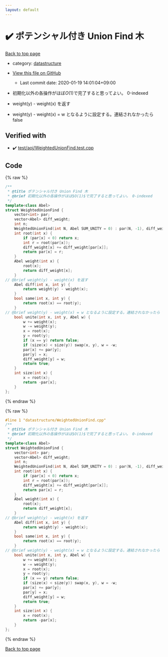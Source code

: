 ```yaml
---
layout: default
---
```


<!-- mathjax config similar to math.stackexchange -->
<script type="text/javascript" async
  src="https://cdnjs.cloudflare.com/ajax/libs/mathjax/2.7.5/MathJax.js?config=TeX-MML-AM_CHTML">
</script>
<script type="text/x-mathjax-config">
  MathJax.Hub.Config({
    TeX: { equationNumbers: { autoNumber: "AMS" }},
    tex2jax: {
      inlineMath: [ ['$','$'] ],
      processEscapes: true
    },
    "HTML-CSS": { matchFontHeight: false },
    displayAlign: "left",
    displayIndent: "2em"
  });
</script>

<script type="text/javascript" src="https://cdnjs.cloudflare.com/ajax/libs/jquery/3.4.1/jquery.min.js"></script>
<script src="https://cdn.jsdelivr.net/npm/jquery-balloon-js@1.1.2/jquery.balloon.min.js" integrity="sha256-ZEYs9VrgAeNuPvs15E39OsyOJaIkXEEt10fzxJ20+2I=" crossorigin="anonymous"></script>
<script type="text/javascript" src="../../assets/js/copy-button.js"></script>
<link rel="stylesheet" href="../../assets/css/copy-button.css" />


# :heavy_check_mark: ポテンシャル付き Union Find 木

<a href="../../index.html">Back to top page</a>

* category: <a href="../../index.html#8dc87745f885a4cc532acd7b15b8b5fe">datastructure</a>
* <a href="{{ site.github.repository_url }}/blob/master/datastructure/WeightedUnionFind.cpp">View this file on GitHub</a>
    - Last commit date: 2020-01-19 14:01:04+09:00


* 初期化以外の各操作がほぼ$O(1)$で完了すると思ってよい。 0-indexed
* weight(y) - weight(x) を返す
* weight(y) - weight(x) = w となるように設定する。連結されなかったら false


## Verified with

* :heavy_check_mark: <a href="../../verify/test/aoj/WeightedUnionFind.test.cpp.html">test/aoj/WeightedUnionFind.test.cpp</a>


## Code

<a id="unbundled"></a>
{% raw %}
```cpp
/** 
 * @title ポテンシャル付き Union Find 木
 * @brief 初期化以外の各操作がほぼ$O(1)$で完了すると思ってよい。 0-indexed
 */
template<class Abel>
struct WeightedUnionFind {
	vector<int> par;
	vector<Abel> diff_weight;
	int n;
	WeightedUnionFind(int N, Abel SUM_UNITY = 0) : par(N, -1), diff_weight(N, SUM_UNITY) {}
	int root(int x) {
		if (par[x] < 0) return x;
		int r = root(par[x]);
		diff_weight[x] += diff_weight[par[x]];
		return par[x] = r;
	}
	Abel weight(int x) {
		root(x);
		return diff_weight[x];
	}
// @brief weight(y) - weight(x) を返す
	Abel diff(int x, int y) {
		return weight(y) - weight(x);
	}
	bool same(int x, int y) {
		return root(x) == root(y);
	}
// @brief weight(y) - weight(x) = w となるように設定する。連結されなかったら false
	bool unite(int x, int y, Abel w) {
		w += weight(x);
		w -= weight(y);
		x = root(x);
		y = root(y);
		if (x == y) return false;
		if (size(x) < size(y)) swap(x, y), w = -w;
		par[x] += par[y];
		par[y] = x;
		diff_weight[y] = w;
		return true;
	}
	int size(int x) {
		x = root(x);
		return -par[x];
	}
};

```
{% endraw %}

<a id="bundled"></a>
{% raw %}
```cpp
#line 1 "datastructure/WeightedUnionFind.cpp"
/** 
 * @title ポテンシャル付き Union Find 木
 * @brief 初期化以外の各操作がほぼ$O(1)$で完了すると思ってよい。 0-indexed
 */
template<class Abel>
struct WeightedUnionFind {
	vector<int> par;
	vector<Abel> diff_weight;
	int n;
	WeightedUnionFind(int N, Abel SUM_UNITY = 0) : par(N, -1), diff_weight(N, SUM_UNITY) {}
	int root(int x) {
		if (par[x] < 0) return x;
		int r = root(par[x]);
		diff_weight[x] += diff_weight[par[x]];
		return par[x] = r;
	}
	Abel weight(int x) {
		root(x);
		return diff_weight[x];
	}
// @brief weight(y) - weight(x) を返す
	Abel diff(int x, int y) {
		return weight(y) - weight(x);
	}
	bool same(int x, int y) {
		return root(x) == root(y);
	}
// @brief weight(y) - weight(x) = w となるように設定する。連結されなかったら false
	bool unite(int x, int y, Abel w) {
		w += weight(x);
		w -= weight(y);
		x = root(x);
		y = root(y);
		if (x == y) return false;
		if (size(x) < size(y)) swap(x, y), w = -w;
		par[x] += par[y];
		par[y] = x;
		diff_weight[y] = w;
		return true;
	}
	int size(int x) {
		x = root(x);
		return -par[x];
	}
};

```
{% endraw %}

<a href="../../index.html">Back to top page</a>

